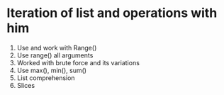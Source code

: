 # Iteration of list and operations with him

1. Use and work with Range()
2. Use range() all arguments
3. Worked with brute force and its variations
4. Use max(), min(), sum()
5. List comprehension
6. Slices

